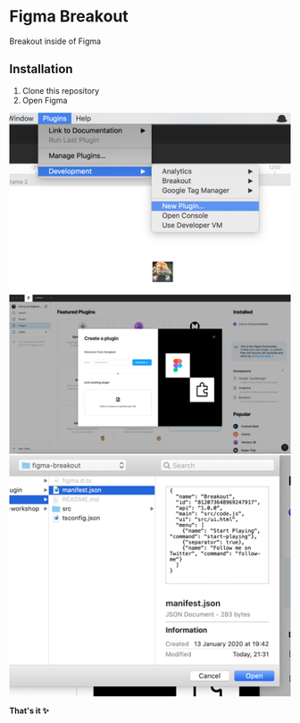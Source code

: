 # Figma Breakout

Breakout inside of Figma

## Installation

1. Clone this repository
1. Open Figma

![](./img/1.png)
![](./img/3.png)
![](./img/4.png)

**That's it ✨**

